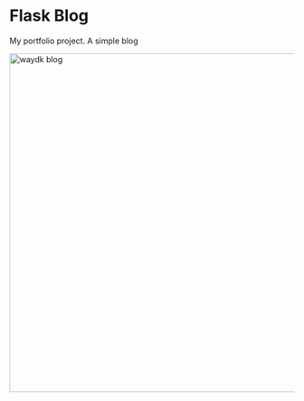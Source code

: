 # Flask Blog
My portfolio project. A simple blog

<img src="https://user-images.githubusercontent.com/77948380/136917444-15b689ea-18c0-4a40-a4b3-6ea68cfa01a2.png" alt="waydk blog" width=600px>


